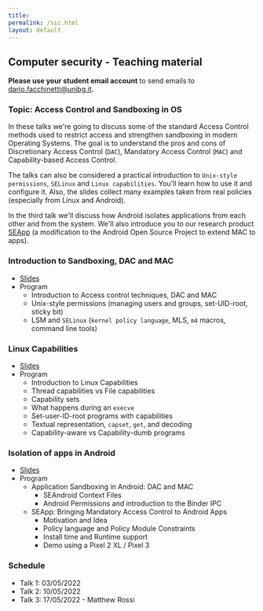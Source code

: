 ```yaml
---
title: 
permalink: /sic.html
layout: default
---
```


## Computer security - Teaching material

**Please use your student email account** to send emails to <dario.facchinetti@unibg.it>. 

### Topic: Access Control and Sandboxing in OS

In these talks we're going to discuss some of the standard Access Control methods used to restrict access and strengthen sandboxing in modern Operating Systems. The goal is to understand the pros and cons of Discretionary Access Control (`DAC`), Mandatory Access Control (`MAC`) and Capability-based Access Control.

The talks can also be considered a practical introduction to `Unix-style permissions`, `SELinux` and `Linux capabilities`. You'll learn how to use it and configure it. Also, the slides collect many examples taken from real policies (especially from Linux and Android).

In the third talk we'll discuss how Android isolates applications from each other and from the system. We'll also introduce you to our research product [SEApp](https://www.usenix.org/conference/usenixsecurity21/presentation/rossi) (a modification to the Android Open Source Project to extend MAC to apps).

### Introduction to Sandboxing, DAC and MAC

* [Slides](https://drive.google.com/file/d/1Hnr0sr7g5MFYxIpbNsIQFD6d_LlbhKoE/view?usp=sharing)
* Program
  * Introduction to Access control techniques, DAC and MAC
  * Unix-style permissions (managing users and groups, set-UID-root, sticky bit)
  * LSM and `SELinux` (`kernel policy language`, MLS, `m4` macros, command line tools)

### Linux Capabilities

* [Slides](https://drive.google.com/file/d/1DEqifdSUuEOMwvHaPX7wEX_O29BCrabf/view?usp=sharing)
* Program
  * Introduction to Linux Capabilities
  * Thread capabilities vs File capabilities
  * Capability sets
  * What happens during an `execve`
  * Set-user-ID-root programs with capabilities
  * Textual representation, `capset`, `get`, and decoding
  * Capability-aware vs Capability-dumb programs
  
### Isolation of apps in Android

* [Slides](https://drive.google.com/file/d/1n2bZToTnnbnlJffqRWkTeoFmXG82nI8R/view?usp=sharing)
* Program
  * Application Sandboxing in Android: DAC and MAC
    * SEAndroid Context Files
    * Android Permissions and introduction to the Binder IPC
  * SEApp: Bringing Mandatory Access Control to Android Apps
    * Motivation and Idea
	* Policy language and Policy Module Constraints
	* Install time and Runtime support
	* Demo using a Pixel 2 XL / Pixel 3

### Schedule

* Talk 1: 03/05/2022
* Talk 2: 10/05/2022
* Talk 3: 17/05/2022 - Matthew Rossi
